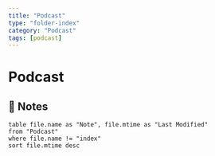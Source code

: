 ```yaml
---
title: "Podcast"
type: "folder-index"
category: "Podcast"
tags: [podcast]
---
```


# Podcast

## 📄 Notes
```dataview
table file.name as "Note", file.mtime as "Last Modified"
from "Podcast"
where file.name != "index"
sort file.mtime desc
```
